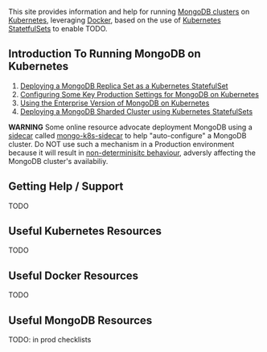 This site provides information and help for running [MongoDB clusters](http://todo) on [Kubernetes](http://todo), leveraging [Docker](http://todo), based on the use of [Kubernetes StatetfulSets](http://todo) to enable TODO.

## Introduction To Running MongoDB on Kubernetes

1. [Deploying a MongoDB Replica Set as a Kubernetes StatefulSet](http://todo)
2. [Configuring Some Key Production Settings for MongoDB on Kubernetes](http://todo)
3. [Using the Enterprise Version of MongoDB on Kubernetes](http://todo)
4. [Deploying a MongoDB Sharded Cluster using Kubernetes StatefulSets](http://todo)

**WARNING** Some online resource advocate deployment MongoDB using a [sidecar](http://todo) called [mongo-k8s-sidecar](http://todo) to help "auto-configure" a MongoDB cluster. Do NOT use such a mechanism in a Production environment because it will result in [non-determinisitc behaviour](http://todo), adversly affecting the MongoDB cluster's availabiliy.

## Getting Help / Support

TODO

## Useful Kubernetes Resources

TODO

## Useful Docker Resources

TODO

## Useful MongoDB Resources

TODO: in prod checklists
